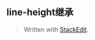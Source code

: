 ## line-height继承


> Written with [StackEdit](https://stackedit.io/).
<!--stackedit_data:
eyJoaXN0b3J5IjpbMTczNTYzMjUyNCw3MzA5OTgxMTZdfQ==
-->